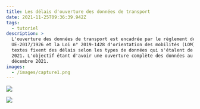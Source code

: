 ```yaml
---
title: Les délais d'ouverture des données de transport
date: 2021-11-25T09:36:39.942Z
tags:
  - tutoriel
description: >
  L'ouverture des données de transport est encadrée par le règlement délégué
  UE-2017/1926 et la Loi n° 2019-1428 d'orientation des mobilités (LOM). Ces
  textes fixent des délais selon les types de données qui s'étalent de 2019 à
  2021. L'objectif étant d'avoir une ouverture complète des données au 1er
  décembre 2021. 
images:
  - /images/capture1.png
---
```

![](/images/délais-ouverture-des-données-transport.data.gouv_1.jpg)

![](/images/délais-ouverture-des-données-transport.data.gouv_2.jpg)

![]()

![]()